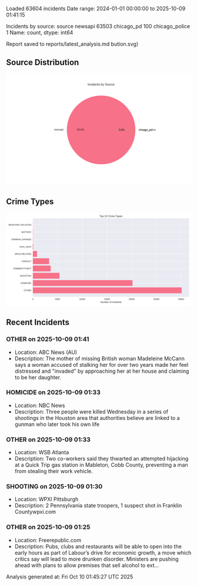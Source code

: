 
Loaded 63604 incidents
Date range: 2024-01-01 00:00:00 to 2025-10-09 01:41:15

Incidents by source:
source
newsapi           63503
chicago_pd          100
chicago_police        1
Name: count, dtype: int64

Report saved to reports/latest_analysis.md
bution.svg)

## Source Distribution
![Source Distribution](images/source_distribution.svg)

## Crime Types
![Crime Types](images/crime_types.svg)

## Recent Incidents

### OTHER on 2025-10-09 01:41
- Location: ABC News (AU)
- Description: The mother of missing British woman Madeleine McCann says a woman accused of stalking her for over two years made her feel distressed and "invaded" by approaching her at her house and claiming to be her daughter.


### HOMICIDE on 2025-10-09 01:33
- Location: NBC News
- Description: Three people were killed Wednesday in a series of shootings in the Houston area that authorities believe are linked to a gunman who later took his own life


### OTHER on 2025-10-09 01:33
- Location: WSB Atlanta
- Description: Two co-workers said they thwarted an attempted hijacking at a Quick Trip gas station in Mableton, Cobb County, preventing a man from stealing their work vehicle.


### SHOOTING on 2025-10-09 01:30
- Location: WPXI Pittsburgh
- Description: 2 Pennsylvania state troopers, 1 suspect shot in Franklin Countywpxi.com


### OTHER on 2025-10-09 01:25
- Location: Freerepublic.com
- Description: Pubs, clubs and restaurants will be able to open into the early hours as part of Labour’s drive for economic growth, a move which critics say will lead to more drunken disorder. Ministers are pushing ahead with plans to allow premises that sell alcohol to ext…

Analysis generated at: Fri Oct 10 01:45:27 UTC 2025

